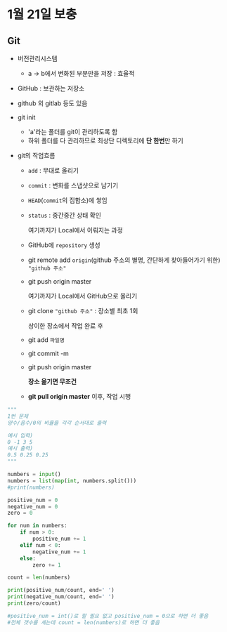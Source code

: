# 1월 21일 보충

## Git

- 버전관리시스템
  - a -> b에서 변화된 부분만을 저장 : 효율적

-  GitHub : 보관하는 저장소
  -  github 외 gitlab 등도 있음

- git init 
  - 'a'라는 폴더를 git이 관리하도록 함
  -  하위 폴더를 다 관리하므로 최상단 디렉토리에 **단 한번**만 하기

- git의 작업흐름

  - `add` : 무대로 올리기

  - `commit` : 변화를 스냅샷으로 남기기 

  - `HEAD`(`commit`의 집합소)에 쌓임

  - `status` : 중간중간 상태 확인

    여기까지가 Local에서 이뤄지는 과정

  - GitHub에 `repository` 생성

  - git remote add `origin`(github 주소의 별명, 간단하게 찾아들어가기 위한) `"github 주소"`

  - git push origin master

    여기까지가 Local에서 GitHub으로 올리기

  - git clone `"github 주소"`  : 장소별 최초 1회

    상이한 장소에서 작업 완료 후

  - git add `파일명` 

  - git commit -m

  - git push origin master

    **장소 옮기면 무조건**

  - **git pull origin master** 이후, 작업 시행





```python
"""
1번 문제
양수/음수/0의 비율을 각각 순서대로 출력

예시 입력)
0 -1 3 5
예시 출력)
0.5 0.25 0.25
"""

numbers = input()
numbers = list(map(int, numbers.split()))
#print(numbers)

positive_num = 0
negative_num = 0
zero = 0

for num in numbers:
    if num > 0:
        positive_num += 1
    elif num < 0:
        negative_num += 1
    else:
        zero += 1

count = len(numbers)

print(positive_num/count, end=' ')
print(negative_num/count, end=' ')
print(zero/count)

#positive_num = int()로 할 필요 없고 positive_num = 0으로 하면 더 좋음
#전체 갯수를 세는데 count = len(numbers)로 하면 더 좋음
```



